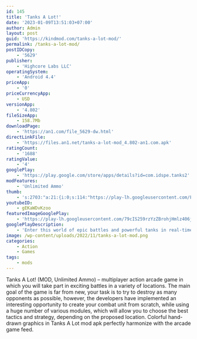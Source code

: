 ```yaml
---
id: 145
title: 'Tanks A Lot!'
date: '2023-01-09T13:51:03+07:00'
author: Admin
layout: post
guid: 'https://kindmod.com/tanks-a-lot-mod/'
permalink: /tanks-a-lot-mod/
postIDCopy:
    - '5629'
publisher:
    - 'Highcore Labs LLC'
operatingSystem:
    - 'Android 4.4'
priceApp:
    - '0'
priceCurrencyApp:
    - USD
versionApp:
    - '4.802'
fileSizeApp:
    - 158.7Mb
downloadPage:
    - 'https://an1.com/file_5629-dw.html'
directLinkFile:
    - 'https://files.an1.net/tanks-a-lot-mod_4.802-an1.com.apk'
ratingCount:
    - '1688'
ratingValue:
    - '4'
googlePlay:
    - 'https://play.google.com/store/apps/details?id=com.idspe.tanks2'
modFeatures:
    - 'Unlimited Ammo'
thumb:
    - 's:2703:"a:21:{i:0;s:114:"https://play-lh.googleusercontent.com/FEoOqCUG-dEg2fOgK82D6n_FYoyXMGqYfIiMik6639lZ-kf3G85WS-y76F9rD03nOA=w526-h296";i:1;s:114:"https://play-lh.googleusercontent.com/LxD5QYd6uINO3egK3YWaQWqBFkLBixBe4bGQtI0RS6Q9Ld8Opok1PA0L3UyAgOA1PA=w526-h296";i:2;s:114:"https://play-lh.googleusercontent.com/INJXxoMiD-ORLfU9fLpW3X8DjGlYgdx1EoIQdrmTMtGVO2L7XcaL4xiqKsUjix36Ew=w526-h296";i:3;s:115:"https://play-lh.googleusercontent.com/7eyeTw2sMcDR6QOKeocDQToUCjRFbfGcJc4a9aNPMpv6w1t0SaUeol_u4aBQVV5A9-A=w526-h296";i:4;s:116:"https://play-lh.googleusercontent.com/WnMpoqOUbhG2iG_Ol7j7Oi1nT9m_Eioak7bRmHwCTYVPcYCmthCtY9m58vEBfWp9zCE_=w526-h296";i:5;s:115:"https://play-lh.googleusercontent.com/SzpALIOR7vh7sbzMcnaG4XWOyICN6EXNjoh4lhmCBn1WgWIkXuRN1Mh7_9y_m642-i0=w526-h296";i:6;s:116:"https://play-lh.googleusercontent.com/8OyPPvr2F37CcsqX1ByiwXhwvYyD-j_2DrpVdNa5TxpgrCZm4ny3PZcxDg5OdYozupWg=w526-h296";i:7;s:114:"https://play-lh.googleusercontent.com/QY85m3h_4NG5Owcz0zeGKzrqdBUV1uQwn1kmPAeIjzLOpBEVlZeXs2oTBq94udtcCA=w526-h296";i:8;s:114:"https://play-lh.googleusercontent.com/Cem3FRjFQeBmafOBpERXDErXjFSrBJf4W7DBh-75z5MpHY3xTouhXYoHmlldn5rkxA=w526-h296";i:9;s:114:"https://play-lh.googleusercontent.com/aJq49xvJbHTj6L9VdkKxLKX88FS69wvhIqe79GRD5Sb4WJ78GdndS3KkelmFTdUWyg=w526-h296";i:10;s:116:"https://play-lh.googleusercontent.com/jC-pmP5UI7QJ5tGB9ntJSHTQ2-Mj9IEsVmW5bjW9N5APejMR2wRh2Ymp7NtqfPigTI9Q=w526-h296";i:11;s:115:"https://play-lh.googleusercontent.com/xAjUvyvHhbqHgI3ZN-kgEtHOyPDWzYG0uPymvd4sIZMdW0CAAhOk_oOIijSg68o1xeQ=w526-h296";i:12;s:116:"https://play-lh.googleusercontent.com/3A623O9hVv1-xv1hpNs5wgvM64LiVIwsI2E0yG6RKCgfIuxTgeCJwzQHbOUl8gI0-Yln=w526-h296";i:13;s:114:"https://play-lh.googleusercontent.com/NzVpesd5EhDbjV8E3q36AX9vBMIgjQBwKqu6HRxD2vvZLDsc9kpstQlt-ZLdpLCQ1w=w526-h296";i:14;s:116:"https://play-lh.googleusercontent.com/jLQx_af-xEd1KkE_HdtSclFH0QSnNqr3JsEEx9XQkWHc7QrPQgiA_gv6sJopqDlOOxPn=w526-h296";i:15;s:114:"https://play-lh.googleusercontent.com/3NWhXaUfJw-K7KtWVASj9x6Hb8T4n4gvcue3OqNGh62OD-Dlmkw5Db7v1Q4nghd2TQ=w526-h296";i:16;s:115:"https://play-lh.googleusercontent.com/Fiarw1Gj02bq0k0jm1eZeFil5jslFTjL9m3oFh2-8tiCa-fALREFDr_USyzilHCvPWQ=w526-h296";i:17;s:116:"https://play-lh.googleusercontent.com/3wyiqzIipCHZ34tchalgMrShJpJy2Ebog3eaTQZBOUngh00Aq1-tAnrAvMmnIcR6efZg=w526-h296";i:18;s:116:"https://play-lh.googleusercontent.com/EfCtDQCc793XjfUBcMGuNnrf80RCciEjs2WgP69LsTSc3xjDEeuF0fBZ2dzqjmfHpPZC=w526-h296";i:19;s:114:"https://play-lh.googleusercontent.com/yVcCYOA6-aNKYbba3NJnWMRIlo5zwTV90bdbSARzNy3PB-yQa95PAa1bGw8ZK6wVSg=w526-h296";i:20;s:114:"https://play-lh.googleusercontent.com/ka2Ho-nkMbhK1UrG8AxLrXxu5fPaLeXWo7oWn_-uospmA3Tkvc7VjHe4P0DSolHYeg=w526-h296";}";'
youtubeID:
    - gEKaWDvKzoo
featuredImageGooglePlay:
    - 'https://play-lh.googleusercontent.com/79cIS259rzYzZBrohjHmlz406jDr3HfEKPXEXDl6D91IZ7GLia6JQt7TWAVgM7YZp0o'
googlePlayDescription:
    - 'Enter this world of epic battles and powerful tanks in real-time action against others. Defeat the enemy combat vehicles and be the last man standing in Battle Royale mode. Tanks a lot! is a fascinatingly deep experience that requires careful strategy in each lightning-fast battle.Download one of the most interesting tank fighting games now, build a force, collect the artillery and start an epic fight of war machines. It’s time for your military star to rise!.Your mad tank is ready to fight in this unpredictable PvP multiplayer! Command your war machine made of steel and conquer the territory before others get a chance to kick you out of the tank brawl.'
image: /wp-content/uploads/2022/11/tanks-a-lot-mod.png
categories:
    - Action
    - Games
tags:
    - mods
---
```


Tanks A Lot! (MOD, Unlimited Ammo) – multiplayer action arcade game in which you will take part in exciting battles in a variety of locations. The main goal of the game is far from new, your task is to try to destroy as many opponents as possible, however, the developers have implemented an interesting opportunity to create your combat unit from scratch, while using a huge number of various modules, which will allow you to choose the best tactics and strategy, depending on the proposed location. Colorful hand-drawn graphics in Tanks A Lot mod apk perfectly harmonize with the arcade game feed.